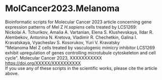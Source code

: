 # MolCancer2023.Melanoma
Bioinformatic scripts for Molecular Cancer 2023 article concerning gene expression patterns of Mel Z <I>H.sapiens</I> cells treated by LCS1269: 
<br>Nickolai A. Tchurikov, Amalia A. Vartanian, Elena S. Klushevskaya, Ildar R. Alembekov, Antonina N. Kretova, Vladimir R. Chechetkin, Galina I. Kravatskaya, Vyacheslav S. Kosorukov, Yuri V. Kravatsky
<br>"Melanoma Mel Z cells treated by vasculogenic mimicry inhibitor LCS1269 exhibit upregulation of genes controlling microtubule cytoskeleton and cell cycle". Molecular Cancer 2023, XXXXXXXXXXX
<br>https://doi.org/XXXXX/XXXXXXXXXX
<br>If you use any of these scripts in the scientific works, please cite the article above.
